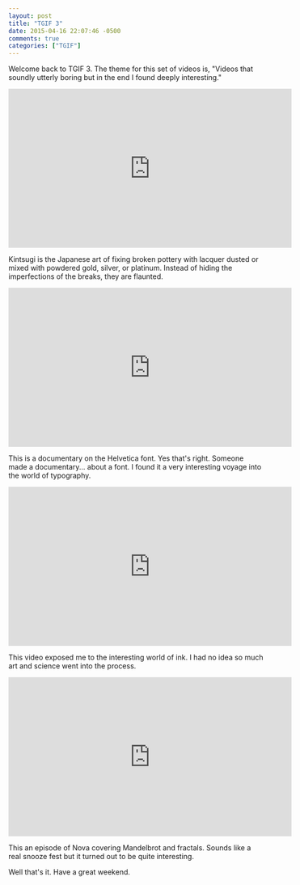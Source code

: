 ```yaml
---
layout: post
title: "TGIF 3"
date: 2015-04-16 22:07:46 -0500
comments: true
categories: ["TGIF"]
---
```



Welcome back to TGIF 3. The theme for this set of videos is, "Videos that soundly
utterly boring but in the end I found deeply interesting."

<div style="text-align:center;">
<iframe width="560" height="315" src="https://www.youtube.com/embed/lT55_u8URU0" frameborder="0" allowfullscreen></iframe>
</div>

Kintsugi is the  Japanese art of fixing broken pottery with lacquer 
dusted or mixed with powdered gold, silver, or platinum. Instead of hiding the
imperfections of the breaks, they are flaunted.



<div style="text-align:center;">
<iframe width="560" height="315" src="https://www.youtube.com/embed/t__AN6d8FWQ" frameborder="0" allowfullscreen></iframe>
</div>

This is a documentary on the Helvetica font. Yes that's right. Someone made a documentary...
about a font. I found it a very interesting voyage into the world of typography.


<div style="text-align:center;">
<iframe width="560" height="315" src="https://www.youtube.com/embed/Fypi6dAJB8E" frameborder="0" allowfullscreen></iframe>
</div>

This video exposed me to the interesting world of ink. I had no idea so much art and science
went into the process.


<div style="text-align:center;">
<iframe width="560" height="315" src="https://www.youtube.com/embed/ZbK92bRW2lQ" frameborder="0" allowfullscreen></iframe>
</div>

This an episode of Nova covering Mandelbrot and fractals. Sounds like a real snooze
fest but it turned out to be quite interesting.

Well that's it. Have a great weekend.
